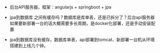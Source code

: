 - 后台API服务器，框架：angularjs + springboot + jpa

- jpa到数据库 之间有缓存吗？数据库是库单表，还是已拆分了？后台api服务器如果要新部署一台的话大概需要多长周期，是docker化部署，还是手动安装配置
 - jpa到数据库没有缓存，数据库单表，api部署到tomcat、新部署一台机从环境搭建到上线几个钟。
